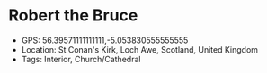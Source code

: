 # Robert the Bruce

- GPS: 56.39571111111111,-5.053830555555555
- Location: St Conan's Kirk, Loch Awe, Scotland, United Kingdom
- Tags: Interior, Church/Cathedral
